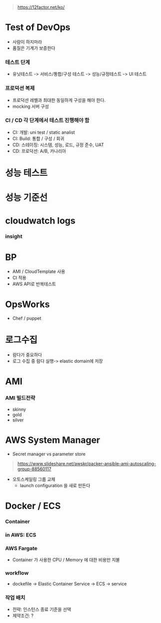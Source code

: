 > https://12factor.net/ko/

# Test of DevOps
* 사람이 하지마라
* 품질은 기계가 보증한다

### 테스트 단계
* 유닛테스트 -> 서비스/통합/구성 테스트 -> 성능/규정테스트 -> UI 테스트

### 프로덕션 복제
* 프로덕션 레벨과 최대한 동일하게 구성을 해야 한다.
* mocking 서버 구성

### CI / CD 각 단계에서 테스트 진행해야 함
* CI: 개발: uni test / static analist
* CI: Build: 통합 / 구성 / 회귀
* CD: 스테이징: 시스템, 성능, 로드, 규정 준수, UAT
* CD: 프로덕션: A/B, 카나리아

# 성능 테스트

# 성능 기준선

# cloudwatch logs

### insight

# BP
* AMI / CloudTemplate 사용
* CI 적용
* AWS API로 반복테스트

# OpsWorks
* Chef / puppet

# 로그수집
* 람다가 중요하다
* 로그 수집 중 람다 실행-> elastic domain에 저장

# AMI
### AMI 빌드전략
* skinny
* gold
* silver

# AWS System Manager
* Secret manager vs parameter store

> https://www.slideshare.net/awskr/packer-ansible-ami-autoscaling-group-88560117

* 오토스케일링 그룹 교체
  - launch configuration 을 새로 만든다


# Docker / ECS
### Container
### in AWS: ECS
### AWS Fargate
* Container 가 사용한 CPU / Memory 에 대한 비용만 지불

### workflow
* dockefile -> Elastic Container Service -> ECS -> service

### 작업 배치
* 전략: 인스턴스 종료 기준을 선택
* 제약조건: ?

### 